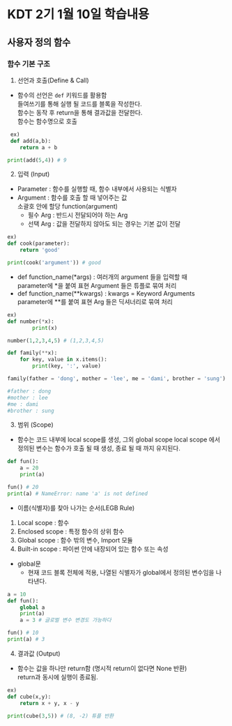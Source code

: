 # KDT 2기 1월 10일 학습내용
## 사용자 정의 함수

### 함수 기본 구조
1. 선언과 호출(Define & Call)
 - 함수의 선언은 ```def``` 키워드를 활용함<br/> 들여쓰기를 통해 실행 될 코드를 블록을 작성한다.<br/> 함수는 동작 후 return을 통해 결과값을 전달한다.<br/> 함수는 함수명으로 호출
```py
 ex)
 def add(a,b):
    return a + b

print(add(5,4)) # 9
```

2. 입력 (Input)
- Parameter : 함수를 실행할 때, 함수 내부에서 사용되는 식별자
- Argument : 함수를 호출 할 때 넣어주는 값 <br/>
소괄호 안에 할당 function(argument)
    - 필수 Arg : 반드시 전달되어야 하는 Arg
    - 선택 Arg : 값을 전달하지 않아도 되는 경우는 기본 값이 전달


```py
ex)
def cook(parameter):
    return 'good'

print(cook('argument')) # good
```

- def function_name(*args) : 여러개의 argument 들을 입력할 때 <br/>parameter에 *을 붙여 표현  Argument 들은 튜플로 묶여 처리
- def function_name(**kwargs) : kwargs = Keyword Arguments<br> parameter에 **를 붙여 표현 Arg 들은 딕셔너리로 묶여 처리

```py
ex)
def number(*x):
        print(x)

number(1,2,3,4,5) # (1,2,3,4,5)

def family(**x):
    for key, value in x.items():
        print(key, ':', value)

family(father = 'dong', mother = 'lee', me = 'dami', brother = 'sung')

#father : dong
#mother : lee
#me : dami
#brother : sung
```

3. 범위 (Scope)

- 함수는 코드 내부에 local scope를 생성, 그외 global scope
local scope 에서 정의된 변수는 함수가 호출 될 때 생성, 종료 될 때 까지 유지된다.

```py
def fun():
    a = 20
    print(a) 

fun() # 20
print(a) # NameError: name 'a' is not defined
```
- 이름(식별자)를 찾아 나가는 순서(LEGB Rule)
1. Local scope : 함수
2. Enclosed scope : 특정 함수의 상위 함수
3. Global scope : 함수 밖의 변수, Import 모듈
4. Built-in scope : 파이썬 안에 내장되어 있는 함수 또는 속성

- global문
    - 현재 코드 블록 전체에 적용, 나열된 식별자가 global에서 정의된 변수임을 나타낸다.

```py
a = 10
def fun():
    global a
    print(a)
    a = 3 # 글로벌 변수 변경도 가능하다

fun() # 10
print(a) # 3
```


4. 결과값 (Output)

- 함수는 값을 하나만 return함 (명시적 return이 없다면 None 반환)<br/> return과 동시에 실행이 종료됨.

```py
ex)
def cube(x,y):
    return x + y, x - y

print(cube(3,5)) # (8, -2) 튜플 반환
```

